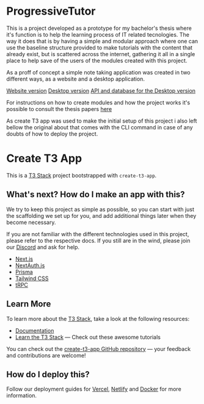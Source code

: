 # ProgressiveTutor

This is a project developed as a prototype for my bachelor's thesis where it's function is to help the learning process of IT related tecnologies. The way it does that is by having a simple and modular approach where one can use the baseline structure provided to make tutorials with the content that already exist, but is scattered across the internet, gathering it all in a single place to help save of the users of the modules created with this project.

As a proff of concept a simple note taking application was created in two different ways, as a website and a desktop application.

[Website version](https://github.com/ArturRA/progressive_tutor_multiplataform)
[Desktop version](https://github.com/ArturRA/NoteKeeperTCC)
[API and database for the Desktop version](https://github.com/ArturRA/progressive_tutor_strapi_Desktop_Mobile)

For instructions on how to create modules and how the project works it's possible to consult the thesis papers [here](https://repositorio.ufsc.br/handle/123456789/248711)

As create T3 app was used to make the initial setup of this project i also left bellow the original about that comes with the CLI command in case of any doubts of how to deploy the project.







# Create T3 App

This is a [T3 Stack](https://create.t3.gg/) project bootstrapped with `create-t3-app`.

## What's next? How do I make an app with this?

We try to keep this project as simple as possible, so you can start with just the scaffolding we set up for you, and add additional things later when they become necessary.

If you are not familiar with the different technologies used in this project, please refer to the respective docs. If you still are in the wind, please join our [Discord](https://t3.gg/discord) and ask for help.

- [Next.js](https://nextjs.org)
- [NextAuth.js](https://next-auth.js.org)
- [Prisma](https://prisma.io)
- [Tailwind CSS](https://tailwindcss.com)
- [tRPC](https://trpc.io)

## Learn More

To learn more about the [T3 Stack](https://create.t3.gg/), take a look at the following resources:

- [Documentation](https://create.t3.gg/)
- [Learn the T3 Stack](https://create.t3.gg/en/faq#what-learning-resources-are-currently-available) — Check out these awesome tutorials

You can check out the [create-t3-app GitHub repository](https://github.com/t3-oss/create-t3-app) — your feedback and contributions are welcome!

## How do I deploy this?

Follow our deployment guides for [Vercel](https://create.t3.gg/en/deployment/vercel), [Netlify](https://create.t3.gg/en/deployment/netlify) and [Docker](https://create.t3.gg/en/deployment/docker) for more information.
